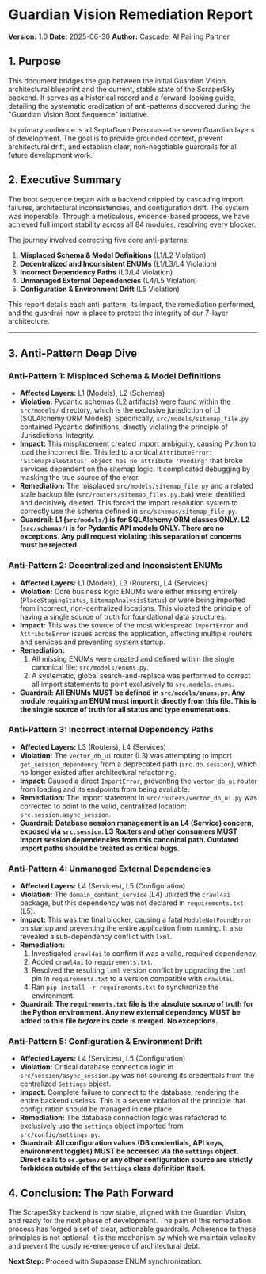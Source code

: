 # Guardian Vision Remediation Report

**Version:** 1.0
**Date:** 2025-06-30
**Author:** Cascade, AI Pairing Partner

## 1. Purpose

This document bridges the gap between the initial Guardian Vision architectural blueprint and the current, stable state of the ScraperSky backend. It serves as a historical record and a forward-looking guide, detailing the systematic eradication of anti-patterns discovered during the "Guardian Vision Boot Sequence" initiative. 

Its primary audience is all SeptaGram Personas—the seven Guardian layers of development. The goal is to provide grounded context, prevent architectural drift, and establish clear, non-negotiable guardrails for all future development work.

## 2. Executive Summary

The boot sequence began with a backend crippled by cascading import failures, architectural inconsistencies, and configuration drift. The system was inoperable. Through a meticulous, evidence-based process, we have achieved full import stability across all 84 modules, resolving every blocker.

The journey involved correcting five core anti-patterns:

1.  **Misplaced Schema & Model Definitions** (L1/L2 Violation)
2.  **Decentralized and Inconsistent ENUMs** (L1/L3/L4 Violation)
3.  **Incorrect Dependency Paths** (L3/L4 Violation)
4.  **Unmanaged External Dependencies** (L4/L5 Violation)
5.  **Configuration & Environment Drift** (L5 Violation)

This report details each anti-pattern, its impact, the remediation performed, and the guardrail now in place to protect the integrity of our 7-layer architecture.

---

## 3. Anti-Pattern Deep Dive

### Anti-Pattern 1: Misplaced Schema & Model Definitions

- **Affected Layers:** L1 (Models), L2 (Schemas)
- **Violation:** Pydantic schemas (L2 artifacts) were found within the `src/models/` directory, which is the exclusive jurisdiction of L1 (SQLAlchemy ORM Models). Specifically, `src/models/sitemap_file.py` contained Pydantic definitions, directly violating the principle of Jurisdictional Integrity.
- **Impact:** This misplacement created import ambiguity, causing Python to load the incorrect file. This led to a critical `AttributeError: 'SitemapFileStatus' object has no attribute 'Pending'` that broke services dependent on the sitemap logic. It complicated debugging by masking the true source of the error.
- **Remediation:** The misplaced `src/models/sitemap_file.py` and a related stale backup file (`src/routers/sitemap_files.py.bak`) were identified and decisively deleted. This forced the import resolution system to correctly use the schema defined in `src/schemas/sitemap_file.py`.
- **Guardrail:** **L1 (`src/models/`) is for SQLAlchemy ORM classes ONLY. L2 (`src/schemas/`) is for Pydantic API models ONLY. There are no exceptions. Any pull request violating this separation of concerns must be rejected.**

### Anti-Pattern 2: Decentralized and Inconsistent ENUMs

- **Affected Layers:** L1 (Models), L3 (Routers), L4 (Services)
- **Violation:** Core business logic ENUMs were either missing entirely (`PlaceStagingStatus`, `SitemapAnalysisStatus`) or were being imported from incorrect, non-centralized locations. This violated the principle of having a single source of truth for foundational data structures.
- **Impact:** This was the source of the most widespread `ImportError` and `AttributeError` issues across the application, affecting multiple routers and services and preventing system startup.
- **Remediation:**
    1. All missing ENUMs were created and defined within the single canonical file: `src/models/enums.py`.
    2. A systematic, global search-and-replace was performed to correct all import statements to point exclusively to `src.models.enums`.
- **Guardrail:** **All ENUMs MUST be defined in `src/models/enums.py`. Any module requiring an ENUM must import it directly from this file. This is the single source of truth for all status and type enumerations.**

### Anti-Pattern 3: Incorrect Internal Dependency Paths

- **Affected Layers:** L3 (Routers), L4 (Services)
- **Violation:** The `vector_db_ui` router (L3) was attempting to import `get_session_dependency` from a deprecated path (`src.db.session`), which no longer existed after architectural refactoring.
- **Impact:** Caused a direct `ImportError`, preventing the `vector_db_ui` router from loading and its endpoints from being available.
- **Remediation:** The import statement in `src/routers/vector_db_ui.py` was corrected to point to the valid, centralized location: `src.session.async_session`.
- **Guardrail:** **Database session management is an L4 (Service) concern, exposed via `src.session`. L3 Routers and other consumers MUST import session dependencies from this canonical path. Outdated import paths should be treated as critical bugs.**

### Anti-Pattern 4: Unmanaged External Dependencies

- **Affected Layers:** L4 (Services), L5 (Configuration)
- **Violation:** The `domain_content_service` (L4) utilized the `crawl4ai` package, but this dependency was not declared in `requirements.txt` (L5).
- **Impact:** This was the final blocker, causing a fatal `ModuleNotFoundError` on startup and preventing the entire application from running. It also revealed a sub-dependency conflict with `lxml`.
- **Remediation:**
    1. Investigated `crawl4ai` to confirm it was a valid, required dependency.
    2. Added `crawl4ai` to `requirements.txt`.
    3. Resolved the resulting `lxml` version conflict by upgrading the `lxml` pin in `requirements.txt` to a version compatible with `crawl4ai`.
    4. Ran `pip install -r requirements.txt` to synchronize the environment.
- **Guardrail:** **The `requirements.txt` file is the absolute source of truth for the Python environment. Any new external dependency MUST be added to this file *before* its code is merged. No exceptions.**

### Anti-Pattern 5: Configuration & Environment Drift

- **Affected Layers:** L4 (Services), L5 (Configuration)
- **Violation:** Critical database connection logic in `src/session/async_session.py` was not sourcing its credentials from the centralized `Settings` object.
- **Impact:** Complete failure to connect to the database, rendering the entire backend useless. This is a severe violation of the principle that configuration should be managed in one place.
- **Remediation:** The database connection logic was refactored to exclusively use the `settings` object imported from `src/config/settings.py`.
- **Guardrail:** **All configuration values (DB credentials, API keys, environment toggles) MUST be accessed via the `settings` object. Direct calls to `os.getenv` or any other configuration source are strictly forbidden outside of the `Settings` class definition itself.**

## 4. Conclusion: The Path Forward

The ScraperSky backend is now stable, aligned with the Guardian Vision, and ready for the next phase of development. The pain of this remediation process has forged a set of clear, actionable guardrails. Adherence to these principles is not optional; it is the mechanism by which we maintain velocity and prevent the costly re-emergence of architectural debt.

**Next Step:** Proceed with Supabase ENUM synchronization.
